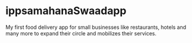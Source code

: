 # ippsamahanaSwaadapp
My first food delivery app for small businesses like restaurants, hotels and many more to expand their circle and mobilizes their services. 
